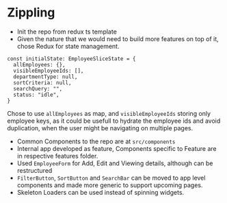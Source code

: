 # Zippling

- Init the repo from redux ts template
- Given the nature that we would need to build more features on top of it, chose Redux for state management.

```
const initialState: EmployeeSliceState = {
  allEmployees: {},
  visibleEmployeeIds: [],
  departmentType: null,
  sortCriteria: null,
  searchQuery: "",
  status: "idle",
}
```

Chose to use `allEmployees` as map, and `visibleEmployeeIds` storing only employee keys, as it could be usefull to hydrate the employee ids and avoid duplication, when the user might be navigating on multiple pages.

- Common Components to the repo are at `src/components`
- Internal app developed as feature, Components specific to Feature are in respective features folder.
- Used `EmployeeForm` for Add, Edit and Viewing details, although can be restructured
- `FilterButton`, `SortButton` and `SearchBar` can be moved to app level components and made more generic to support upcoming pages.
- Skeleton Loaders can be used instead of spinning widgets.
